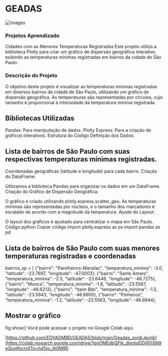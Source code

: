 # GEADAS
![images](https://github.com/user-attachments/assets/7dd46eb3-fb0a-42b7-95af-abce3ba0930a)

### Projetos Aprendizado
Cidades com as Menores Temperaturas Registradas
Este projeto utiliza a biblioteca Plotly para criar um gráfico de dispersão geográfica interativo, exibindo as temperaturas mínimas registradas em bairros da cidade de São Paulo.

### Descrição do Projeto
O objetivo deste projeto é visualizar as temperaturas mínimas registradas em diversos bairros da cidade de São Paulo, utilizando um gráfico de dispersão geográfica. As temperaturas são representadas por círculos, cujo tamanho é proporcional à intensidade da temperatura mínima registrada.

## Bibliotecas Utilizadas
Pandas: Para manipulação de dados.
Plotly Express: Para a criação de gráficos interativos.
Estrutura do Código
Definição dos Dados:

## Lista de bairros de São Paulo com suas respectivas temperaturas mínimas registradas.
Coordenadas geográficas (latitude e longitude) para cada bairro.
Criação do DataFrame:

Utilizamos a biblioteca Pandas para organizar os dados em um DataFrame.
Criação do Gráfico de Dispersão Geográfica:

O gráfico é criado utilizando plotly.express.scatter_geo.
As temperaturas mínimas são representadas por núcleos, e o tamanho dos marcadores é escalado de acordo com a magnitude da temperatura.
Ajuste do Layout:

O layout dos gráficos é ajustado para centralizar o mapa em São Paulo.
Código
python
Copiar código
import plotly.express as px
import pandas as pd

## Lista de bairros de São Paulo com suas menores temperaturas registradas e coordenadas
bairros_sp = [
    {"bairro": "Parelheiros-Marsilac", "temperatura_minima": -3.0, "latitude": -23.7697, "longitude": -47.0003},
    {"bairro": "Santo Amaro", "temperatura_minima": -2.5, "latitude": -23.6446, "longitude": -46.7275},
    {"bairro": "Mooca", "temperatura_minima": -1.8, "latitude": -23.5567, "longitude": -46.6213},
    {"bairro": "Itaim Bibi", "temperatura_minima": -1.5, "latitude": -23.5943, "longitude": -46.6905},
    {"bairro": "Pinheiros", "temperatura_minima": -1.2, "latitude": -23.5563, "longitude": -46.6944},


## Mostrar o gráfico
fig.show()
Você pode acessar o projeto no Google Colab aqui.

[https://github.com/EDVADMBD/GEADAS/blob/main/Geadas_pynb.ipynb](https://colab.research.google.com/drive/1gnOMEdbQFjk_dlestqDDjI61jSN9eQux#scrollTo=hd1ov_iA0MIR)






